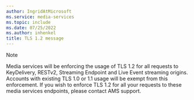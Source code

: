 ```yaml
---
author: IngridAtMicrosoft
ms.service: media-services
ms.topic: include
ms.date: 07/25/2022
ms.author: inhenkel
title: TLS 1.2 message
---
```


> [!NOTE]
> Media services will be enforcing the usage of TLS 1.2 for all requests to KeyDelivery, RESTv2, Streaming Endpoint and Live Event streaming origins. Accounts with existing TLS 1.0 or 1.1 usage will be exempt from this enforcement. If you wish to enforce TLS 1.2 for all your requests to these media services endpoints, please contact AMS support.
